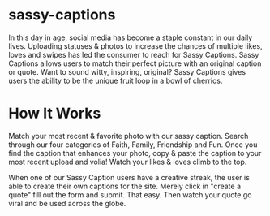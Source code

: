# sassy-captions

In this day in age, social media has become a staple constant in our daily lives. Uploading statuses & photos to increase the chances of multiple likes, loves and swipes has led the consumer to reach for Sassy Captions. Sassy Captions allows users to match their perfect picture with an original caption or quote. Want to sound witty, inspiring, original? Sassy Captions gives users the ability to be the unique fruit loop in a bowl of cherrios. 

# How It Works 

Match your most recent & favorite photo with our sassy caption. Search through our four categories of Faith, Family, Friendship and Fun. Once you find the caption that enhances your photo, copy & paste the caption to your most recent upload and volia! Watch your likes & loves climb to the top. 

When one of our Sassy Caption users have a creative streak, the user is able to create their own captions for the site. Merely click in "create a quote" fill out the form and submit. That easy. Then watch your quote go viral and be used across the globe. 

